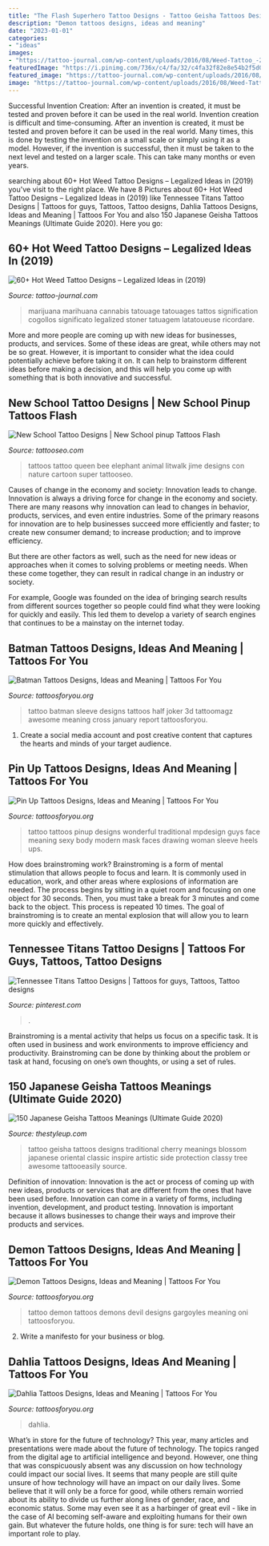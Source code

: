 ```yaml
---
title: "The Flash Superhero Tattoo Designs - Tattoo Geisha Tattoos Designs Traditional Cherry Meanings Blossom Japanese Oriental Classic Inspire Artistic Side Protection Classy Tree Awesome Tattooeasily Source"
description: "Demon tattoos designs, ideas and meaning"
date: "2023-01-01"
categories:
- "ideas"
images:
- "https://tattoo-journal.com/wp-content/uploads/2016/08/Weed-Tattoo_-2-650x650.jpg"
featuredImage: "https://i.pinimg.com/736x/c4/fa/32/c4fa32f82e8e54b2f5d073a01d10314a--tennessee-titans-fan.jpg"
featured_image: "https://tattoo-journal.com/wp-content/uploads/2016/08/Weed-Tattoo_-2-650x650.jpg"
image: "https://tattoo-journal.com/wp-content/uploads/2016/08/Weed-Tattoo_-2-650x650.jpg"
---
```



Successful Invention Creation: After an invention is created, it must be tested and proven before it can be used in the real world.
Invention creation is difficult and time-consuming. After an invention is created, it must be tested and proven before it can be used in the real world. Many times, this is done by testing the invention on a small scale or simply using it as a model. However, if the invention is successful, then it must be taken to the next level and tested on a larger scale. This can take many months or even years.

	

		
searching about 60+ Hot Weed Tattoo Designs – Legalized Ideas in (2019) you've visit to the right place. We have 8 Pictures about 60+ Hot Weed Tattoo Designs – Legalized Ideas in (2019) like Tennessee Titans Tattoo Designs | Tattoos for guys, Tattoos, Tattoo designs, Dahlia Tattoos Designs, Ideas and Meaning | Tattoos For You and also 150 Japanese Geisha Tattoos Meanings (Ultimate Guide 2020). Here you go:
		
    
## 60+ Hot Weed Tattoo Designs – Legalized Ideas In (2019)

<img loading=lazy src="https://tattoo-journal.com/wp-content/uploads/2016/08/Weed-Tattoo_-2-650x650.jpg" onerror="this.onerror=null;this.src='https://tse4.mm.bing.net/th?id=OIP.dMvc6n3DgE19kog-U0mUWAHaHa&amp;pid=15.1';" alt="60+ Hot Weed Tattoo Designs – Legalized Ideas in (2019)">

_Source: tattoo-journal.com_

>marijuana marihuana cannabis tatouage tatouages tattos signification cogollos significato legalized stoner tatuagem latatoueuse ricordare. 

	

More and more people are coming up with new ideas for businesses, products, and services. Some of these ideas are great, while others may not be so great. However, it is important to consider what the idea could potentially achieve before taking it on. It can help to brainstorm different ideas before making a decision, and this will help you come up with something that is both innovative and successful.

    
## New School Tattoo Designs | New School Pinup Tattoos Flash

<img loading=lazy src="http://www.tattooseo.com/wp-content/uploads/2013/11/New-School-Tattoo-31.jpg" onerror="this.onerror=null;this.src='https://tse2.mm.bing.net/th?id=OIP.ZZWurpopXViuiLX5NdSAvAAAAA&amp;pid=15.1';" alt="New School Tattoo Designs | New School pinup Tattoos Flash">

_Source: tattooseo.com_

>tattoos tattoo queen bee elephant animal litwalk jime designs con nature cartoon super tattooseo. 

	

Causes of change in the economy and society: Innovation leads to change.
Innovation is always a driving force for change in the economy and society. There are many reasons why innovation can lead to changes in behavior, products, services, and even entire industries. 
Some of the primary reasons for innovation are to help businesses succeed more efficiently and faster; to create new consumer demand; to increase production; and to improve efficiency. 

But there are other factors as well, such as the need for new ideas or approaches when it comes to solving problems or meeting needs. When these come together, they can result in radical change in an industry or society.

For example, Google was founded on the idea of bringing search results from different sources together so people could find what they were looking for quickly and easily. This led them to develop a variety of search engines that continues to be a mainstay on the internet today.

    
## Batman Tattoos Designs, Ideas And Meaning | Tattoos For You

<img loading=lazy src="http://www.tattoosforyou.org/wp-content/uploads/2013/10/Batman-Tattoo-Sleeve.jpg" onerror="this.onerror=null;this.src='https://tse2.mm.bing.net/th?id=OIP.tf2kRSTzdQGAdwg2aySsfwHaJ7&amp;pid=15.1';" alt="Batman Tattoos Designs, Ideas and Meaning | Tattoos For You">

_Source: tattoosforyou.org_

>tattoo batman sleeve designs tattoos half joker 3d tattoomagz awesome meaning cross january report tattoosforyou. 

	

1. Create a social media account and post creative content that captures the hearts and minds of your target audience.

    
## Pin Up Tattoos Designs, Ideas And Meaning | Tattoos For You

<img loading=lazy src="https://www.tattoosforyou.org/wp-content/uploads/2013/11/Pin-Up-Girls-Tattoos.jpg" onerror="this.onerror=null;this.src='https://tse4.mm.bing.net/th?id=OIP.-aq4Ssb7jE9UdeYD4a7hkgHaLH&amp;pid=15.1';" alt="Pin Up Tattoos Designs, Ideas and Meaning | Tattoos For You">

_Source: tattoosforyou.org_

>tattoo tattoos pinup designs wonderful traditional mpdesign guys face meaning sexy body modern mask faces drawing woman sleeve heels ups. 

	

How does brainstroming work?
Brainstroming is a form of mental stimulation that allows people to focus and learn. It is commonly used in education, work, and other areas where explosions of information are needed. The process begins by sitting in a quiet room and focusing on one object for 30 seconds. Then, you must take a break for 3 minutes and come back to the object. This process is repeated 10 times. The goal of brainstroming is to create an mental explosion that will allow you to learn more quickly and effectively.

    
## Tennessee Titans Tattoo Designs | Tattoos For Guys, Tattoos, Tattoo Designs

<img loading=lazy src="https://i.pinimg.com/736x/c4/fa/32/c4fa32f82e8e54b2f5d073a01d10314a--tennessee-titans-fan.jpg" onerror="this.onerror=null;this.src='https://tse1.mm.bing.net/th?id=OIP.RIr15KLpLm4aX-lFG1SGggHaLH&amp;pid=15.1';" alt="Tennessee Titans Tattoo Designs | Tattoos for guys, Tattoos, Tattoo designs">

_Source: pinterest.com_

>. 

	

Brainstroming is a mental activity that helps us focus on a specific task. It is often used in business and work environments to improve efficiency and productivity. Brainstroming can be done by thinking about the problem or task at hand, focusing on one’s own thoughts, or using a set of rules.

    
## 150 Japanese Geisha Tattoos Meanings (Ultimate Guide 2020)

<img loading=lazy src="https://thestyleup.com/wp-content/uploads/2015/03/Geisha-Tattoo-Designs-24.jpg" onerror="this.onerror=null;this.src='https://tse2.mm.bing.net/th?id=OIP.7nL4vyoU-knTPo5l5-pMeQHaJ3&amp;pid=15.1';" alt="150 Japanese Geisha Tattoos Meanings (Ultimate Guide 2020)">

_Source: thestyleup.com_

>tattoo geisha tattoos designs traditional cherry meanings blossom japanese oriental classic inspire artistic side protection classy tree awesome tattooeasily source. 

	

Definition of innovation:
Innovation is the act or process of coming up with new ideas, products or services that are different from the ones that have been used before. Innovation can come in a variety of forms, including invention, development, and product testing. Innovation is important because it allows businesses to change their ways and improve their products and services.

    
## Demon Tattoos Designs, Ideas And Meaning | Tattoos For You

<img loading=lazy src="http://tattoosforyou.org/wp-content/uploads/2013/11/Demons-Tattoos-Designs.jpg" onerror="this.onerror=null;this.src='https://tse4.mm.bing.net/th?id=OIP.rhxz58dRbemuy7XfEDpl6AHaLH&amp;pid=15.1';" alt="Demon Tattoos Designs, Ideas and Meaning | Tattoos For You">

_Source: tattoosforyou.org_

>tattoo demon tattoos demons devil designs gargoyles meaning oni tattoosforyou. 

	

2. Write a manifesto for your business or blog.

    
## Dahlia Tattoos Designs, Ideas And Meaning | Tattoos For You

<img loading=lazy src="https://www.tattoosforyou.org/wp-content/uploads/2016/03/Dahlia-Tattoos.jpg" onerror="this.onerror=null;this.src='https://tse1.mm.bing.net/th?id=OIP.9bm_PVuODtEEXZ73K5Ac_wHaJ6&amp;pid=15.1';" alt="Dahlia Tattoos Designs, Ideas and Meaning | Tattoos For You">

_Source: tattoosforyou.org_

>dahlia. 

	

What’s in store for the future of technology?
This year, many articles and presentations were made about the future of technology. The topics ranged from the digital age to artificial intelligence and beyond. However, one thing that was conspicuously absent was any discussion on how technology could impact our social lives. 
It seems that many people are still quite unsure of how technology will have an impact on our daily lives. Some believe that it will only be a force for good, while others remain worried about its ability to divide us further along lines of gender, race, and economic status. Some may even see it as a harbinger of great evil - like in the case of AI becoming self-aware and exploiting humans for their own gain. But whatever the future holds, one thing is for sure: tech will have an important role to play.

